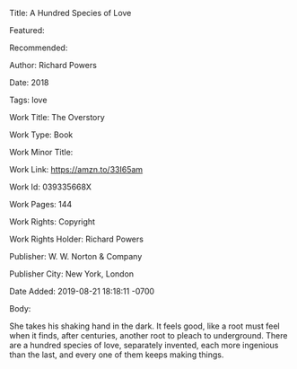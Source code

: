 Title: A Hundred Species of Love

Featured: 

Recommended: 

Author: Richard Powers

Date: 2018

Tags: love

Work Title: The Overstory

Work Type: Book

Work Minor Title:  

Work Link: https://amzn.to/33I65am

Work Id:  039335668X

Work Pages:  144

Work Rights:  Copyright

Work Rights Holder:  Richard Powers

Publisher:  W. W. Norton & Company

Publisher City:  New York, London

Date Added: 2019-08-21 18:18:11 -0700

Body:

She takes his shaking hand in the dark. It feels good, like a root must feel when it finds, after centuries, another root to pleach to underground. There are a hundred species of love, separately invented, each more ingenious than the last, and every one of them keeps making things. 


